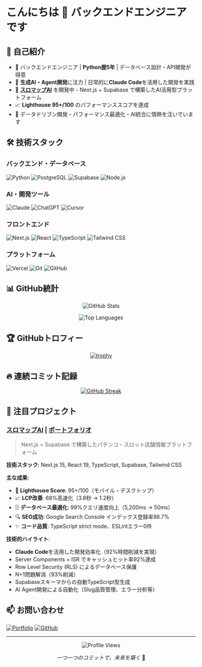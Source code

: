 # こんにちは 👋 バックエンドエンジニアです

## 🚀 自己紹介
- 💼 バックエンドエンジニア | **Python歴5年** | データベース設計・API開発が得意
- 🤖 **生成AI・Agent開発**に注力 | 日常的に**Claude Code**を活用した開発を実践
- 🎯 **[スロマップAI](https://slo-map.com)** を開発中 - Next.js + Supabase で構築したAI活用型プラットフォーム
- 📈 **Lighthouse 95+/100** のパフォーマンススコアを達成
- 🔧 データドリブン開発・パフォーマンス最適化・AI統合に情熱を注いでいます

## 🛠️ 技術スタック

### バックエンド・データベース
![Python](https://img.shields.io/badge/Python-3776AB?style=for-the-badge&logo=python&logoColor=white)
![PostgreSQL](https://img.shields.io/badge/PostgreSQL-316192?style=for-the-badge&logo=postgresql&logoColor=white)
![Supabase](https://img.shields.io/badge/Supabase-3ECF8E?style=for-the-badge&logo=supabase&logoColor=white)
![Node.js](https://img.shields.io/badge/Node.js-43853D?style=for-the-badge&logo=node.js&logoColor=white)

### AI・開発ツール
![Claude](https://img.shields.io/badge/Claude_Code-8E75B2?style=for-the-badge&logo=anthropic&logoColor=white)
![ChatGPT](https://img.shields.io/badge/ChatGPT-74aa9c?style=for-the-badge&logo=openai&logoColor=white)
![Cursor](https://img.shields.io/badge/Cursor-000000?style=for-the-badge&logo=cursor&logoColor=white)

### フロントエンド
![Next.js](https://img.shields.io/badge/Next.js-000000?style=for-the-badge&logo=next.js&logoColor=white)
![React](https://img.shields.io/badge/React-20232A?style=for-the-badge&logo=react&logoColor=61DAFB)
![TypeScript](https://img.shields.io/badge/TypeScript-007ACC?style=for-the-badge&logo=typescript&logoColor=white)
![Tailwind CSS](https://img.shields.io/badge/Tailwind_CSS-38B2AC?style=for-the-badge&logo=tailwind-css&logoColor=white)

### プラットフォーム
![Vercel](https://img.shields.io/badge/Vercel-000000?style=for-the-badge&logo=vercel&logoColor=white)
![Git](https://img.shields.io/badge/Git-F05032?style=for-the-badge&logo=git&logoColor=white)
![GitHub](https://img.shields.io/badge/GitHub-100000?style=for-the-badge&logo=github&logoColor=white)

## 📊 GitHub統計

<div align="center">

![GitHub Stats](https://github-readme-stats-three-pearl-83.vercel.app/api?username=dataanalytics2020&show_icons=true&theme=onedark&hide_border=true&include_all_commits=true)

![Top Languages](https://github-readme-stats-three-pearl-83.vercel.app/api/top-langs/?username=dataanalytics2020&layout=compact&theme=onedark&hide_border=true&langs_count=8)

</div>

## 🏆 GitHubトロフィー

<div align="center">

[![trophy](https://github-profile-trophy.vercel.app/?username=dataanalytics2020&theme=onedark&no-frame=true&column=7)](https://github.com/ryo-ma/github-profile-trophy)

</div>

## 🔥 連続コミット記録

<div align="center">

[![GitHub Streak](https://github-readme-streak-stats.herokuapp.com/?user=dataanalytics2020&theme=onedark&hide_border=true&locale=ja)](https://git.io/streak-stats)

</div>

## 🌟 注目プロジェクト

### [スロマップAI](https://slo-map.com) | [ポートフォリオ](https://github.com/dataanalytics2020/slomap-ai-portfolio)
> Next.js + Supabase で構築したパチンコ・スロット店舗情報プラットフォーム

**技術スタック**: Next.js 15, React 19, TypeScript, Supabase, Tailwind CSS

**主な成果**:
- 🎯 **Lighthouse Score**: 95+/100（モバイル・デスクトップ）
- 📈 **LCP改善**: 68%高速化（3.8秒 → 1.2秒）
- 🗄️ **データベース最適化**: 99%クエリ速度向上（5,200ms → 50ms）
- 🔍 **SEO成功**: Google Search Console インデックス登録率98.7%
- ✨ **コード品質**: TypeScript strict mode、ESLintエラー0件

**技術的ハイライト**:
- **Claude Code**を活用した開発効率化（92%時間削減を実現）
- Server Components + ISR でキャッシュヒット率92%達成
- Row Level Security (RLS) によるデータベース保護
- N+1問題解消（93%削減）
- Supabaseスキーマからの自動TypeScript型生成
- AI Agent開発による自動化（Slug品質管理、エラー分析等）

## 📫 お問い合わせ

[![Portfolio](https://img.shields.io/badge/Portfolio-slo--map.com-blue?style=for-the-badge&logo=google-chrome&logoColor=white)](https://slo-map.com)
[![GitHub](https://img.shields.io/badge/GitHub-dataanalytics2020-181717?style=for-the-badge&logo=github&logoColor=white)](https://github.com/dataanalytics2020)

---

<div align="center">

![Profile Views](https://komarev.com/ghpvc/?username=dataanalytics2020&color=blueviolet&style=flat-square)

*一つ一つのコミットで、未来を築く* 🚀

</div>
